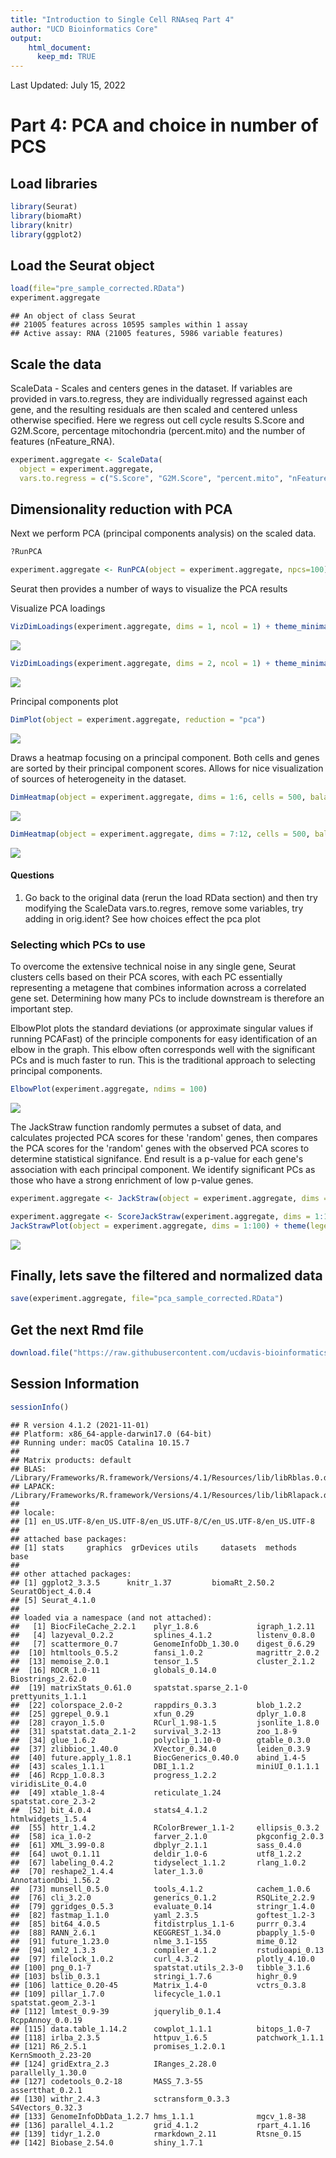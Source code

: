 ```yaml
---
title: "Introduction to Single Cell RNAseq Part 4"
author: "UCD Bioinformatics Core"
output:
    html_document:
      keep_md: TRUE
---
```


Last Updated: July 15, 2022

# Part 4: PCA and choice in number of PCS

## Load libraries

```r
library(Seurat)
library(biomaRt)
library(knitr)
library(ggplot2)
```

## Load the Seurat object

```r
load(file="pre_sample_corrected.RData")
experiment.aggregate
```

```
## An object of class Seurat 
## 21005 features across 10595 samples within 1 assay 
## Active assay: RNA (21005 features, 5986 variable features)
```

## Scale the data

ScaleData - Scales and centers genes in the dataset. If variables are provided in vars.to.regress, they are individually regressed against each gene, and the resulting residuals are then scaled and centered unless otherwise specified. Here we regress out cell cycle results S.Score and G2M.Score, percentage mitochondria (percent.mito) and the number of features (nFeature_RNA).


```r
experiment.aggregate <- ScaleData(
  object = experiment.aggregate,
  vars.to.regress = c("S.Score", "G2M.Score", "percent.mito", "nFeature_RNA"))
```

## Dimensionality reduction with PCA

Next we perform PCA (principal components analysis) on the scaled data.  


```r
?RunPCA
```


```r
experiment.aggregate <- RunPCA(object = experiment.aggregate, npcs=100)
```

Seurat then provides a number of ways to visualize the PCA results

Visualize PCA loadings

```r
VizDimLoadings(experiment.aggregate, dims = 1, ncol = 1) + theme_minimal(base_size = 8)
```

![](scRNA_Workshop-PART4_files/figure-html/viz_pca-1.png)<!-- -->

```r
VizDimLoadings(experiment.aggregate, dims = 2, ncol = 1) + theme_minimal(base_size = 8)
```

![](scRNA_Workshop-PART4_files/figure-html/viz_pca-2.png)<!-- -->

Principal components plot

```r
DimPlot(object = experiment.aggregate, reduction = "pca")
```

![](scRNA_Workshop-PART4_files/figure-html/plot_pca-1.png)<!-- -->

Draws a heatmap focusing on a principal component. Both cells and genes are sorted by their principal component scores. Allows for nice visualization of sources of heterogeneity in the dataset.


```r
DimHeatmap(object = experiment.aggregate, dims = 1:6, cells = 500, balanced = TRUE)
```

![](scRNA_Workshop-PART4_files/figure-html/heatmap_pca-1.png)<!-- -->

```r
DimHeatmap(object = experiment.aggregate, dims = 7:12, cells = 500, balanced = TRUE)
```

![](scRNA_Workshop-PART4_files/figure-html/heatmap_pca-2.png)<!-- -->

#### Questions

1. Go back to the original data (rerun the load RData section) and then try modifying the ScaleData vars.to.regres, remove some variables, try adding in orig.ident? See how choices effect the pca plot

### Selecting which PCs to use
To overcome the extensive technical noise in any single gene, Seurat clusters cells based on their PCA scores, with each PC essentially representing a metagene that combines information across a correlated gene set. Determining how many PCs to include downstream is therefore an important step.

ElbowPlot plots the standard deviations (or approximate singular values if running PCAFast) of the principle components for easy identification of an elbow in the graph. This elbow often corresponds well with the significant PCs and is much faster to run.  This is the traditional approach to selecting principal components.


```r
ElbowPlot(experiment.aggregate, ndims = 100)
```

![](scRNA_Workshop-PART4_files/figure-html/elbow-1.png)<!-- -->

The JackStraw function randomly permutes a subset of data, and calculates projected PCA scores for these 'random' genes, then compares the PCA scores for the 'random' genes with the observed PCA scores to determine statistical signifance. End result is a p-value for each gene's association with each principal component. We identify significant PCs as those who have a strong enrichment of low p-value genes.


```r
experiment.aggregate <- JackStraw(object = experiment.aggregate, dims = 100)
```


```r
experiment.aggregate <- ScoreJackStraw(experiment.aggregate, dims = 1:100)
JackStrawPlot(object = experiment.aggregate, dims = 1:100) + theme(legend.position="bottom")
```

![](scRNA_Workshop-PART4_files/figure-html/plot_jackstraw-1.png)<!-- -->

## Finally, lets save the filtered and normalized data

```r
save(experiment.aggregate, file="pca_sample_corrected.RData")
```

## Get the next Rmd file

```r
download.file("https://raw.githubusercontent.com/ucdavis-bioinformatics-training/2022-July-Single-Cell-RNA-Seq-Analysis/main/data_analysis/scRNA_Workshop-PART5.Rmd", "scRNA_Workshop-PART5.Rmd")
```

## Session Information

```r
sessionInfo()
```

```
## R version 4.1.2 (2021-11-01)
## Platform: x86_64-apple-darwin17.0 (64-bit)
## Running under: macOS Catalina 10.15.7
## 
## Matrix products: default
## BLAS:   /Library/Frameworks/R.framework/Versions/4.1/Resources/lib/libRblas.0.dylib
## LAPACK: /Library/Frameworks/R.framework/Versions/4.1/Resources/lib/libRlapack.dylib
## 
## locale:
## [1] en_US.UTF-8/en_US.UTF-8/en_US.UTF-8/C/en_US.UTF-8/en_US.UTF-8
## 
## attached base packages:
## [1] stats     graphics  grDevices utils     datasets  methods   base     
## 
## other attached packages:
## [1] ggplot2_3.3.5      knitr_1.37         biomaRt_2.50.2     SeuratObject_4.0.4
## [5] Seurat_4.1.0      
## 
## loaded via a namespace (and not attached):
##   [1] BiocFileCache_2.2.1    plyr_1.8.6             igraph_1.2.11         
##   [4] lazyeval_0.2.2         splines_4.1.2          listenv_0.8.0         
##   [7] scattermore_0.7        GenomeInfoDb_1.30.0    digest_0.6.29         
##  [10] htmltools_0.5.2        fansi_1.0.2            magrittr_2.0.2        
##  [13] memoise_2.0.1          tensor_1.5             cluster_2.1.2         
##  [16] ROCR_1.0-11            globals_0.14.0         Biostrings_2.62.0     
##  [19] matrixStats_0.61.0     spatstat.sparse_2.1-0  prettyunits_1.1.1     
##  [22] colorspace_2.0-2       rappdirs_0.3.3         blob_1.2.2            
##  [25] ggrepel_0.9.1          xfun_0.29              dplyr_1.0.8           
##  [28] crayon_1.5.0           RCurl_1.98-1.5         jsonlite_1.8.0        
##  [31] spatstat.data_2.1-2    survival_3.2-13        zoo_1.8-9             
##  [34] glue_1.6.2             polyclip_1.10-0        gtable_0.3.0          
##  [37] zlibbioc_1.40.0        XVector_0.34.0         leiden_0.3.9          
##  [40] future.apply_1.8.1     BiocGenerics_0.40.0    abind_1.4-5           
##  [43] scales_1.1.1           DBI_1.1.2              miniUI_0.1.1.1        
##  [46] Rcpp_1.0.8.3           progress_1.2.2         viridisLite_0.4.0     
##  [49] xtable_1.8-4           reticulate_1.24        spatstat.core_2.3-2   
##  [52] bit_4.0.4              stats4_4.1.2           htmlwidgets_1.5.4     
##  [55] httr_1.4.2             RColorBrewer_1.1-2     ellipsis_0.3.2        
##  [58] ica_1.0-2              farver_2.1.0           pkgconfig_2.0.3       
##  [61] XML_3.99-0.8           dbplyr_2.1.1           sass_0.4.0            
##  [64] uwot_0.1.11            deldir_1.0-6           utf8_1.2.2            
##  [67] labeling_0.4.2         tidyselect_1.1.2       rlang_1.0.2           
##  [70] reshape2_1.4.4         later_1.3.0            AnnotationDbi_1.56.2  
##  [73] munsell_0.5.0          tools_4.1.2            cachem_1.0.6          
##  [76] cli_3.2.0              generics_0.1.2         RSQLite_2.2.9         
##  [79] ggridges_0.5.3         evaluate_0.14          stringr_1.4.0         
##  [82] fastmap_1.1.0          yaml_2.3.5             goftest_1.2-3         
##  [85] bit64_4.0.5            fitdistrplus_1.1-6     purrr_0.3.4           
##  [88] RANN_2.6.1             KEGGREST_1.34.0        pbapply_1.5-0         
##  [91] future_1.23.0          nlme_3.1-155           mime_0.12             
##  [94] xml2_1.3.3             compiler_4.1.2         rstudioapi_0.13       
##  [97] filelock_1.0.2         curl_4.3.2             plotly_4.10.0         
## [100] png_0.1-7              spatstat.utils_2.3-0   tibble_3.1.6          
## [103] bslib_0.3.1            stringi_1.7.6          highr_0.9             
## [106] lattice_0.20-45        Matrix_1.4-0           vctrs_0.3.8           
## [109] pillar_1.7.0           lifecycle_1.0.1        spatstat.geom_2.3-1   
## [112] lmtest_0.9-39          jquerylib_0.1.4        RcppAnnoy_0.0.19      
## [115] data.table_1.14.2      cowplot_1.1.1          bitops_1.0-7          
## [118] irlba_2.3.5            httpuv_1.6.5           patchwork_1.1.1       
## [121] R6_2.5.1               promises_1.2.0.1       KernSmooth_2.23-20    
## [124] gridExtra_2.3          IRanges_2.28.0         parallelly_1.30.0     
## [127] codetools_0.2-18       MASS_7.3-55            assertthat_0.2.1      
## [130] withr_2.4.3            sctransform_0.3.3      S4Vectors_0.32.3      
## [133] GenomeInfoDbData_1.2.7 hms_1.1.1              mgcv_1.8-38           
## [136] parallel_4.1.2         grid_4.1.2             rpart_4.1.16          
## [139] tidyr_1.2.0            rmarkdown_2.11         Rtsne_0.15            
## [142] Biobase_2.54.0         shiny_1.7.1
```
